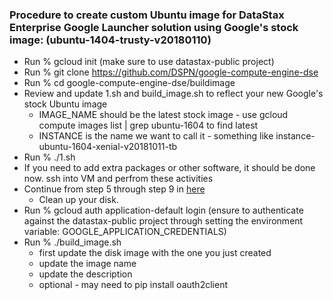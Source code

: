 ### Procedure to create custom Ubuntu image for DataStax Enterprise Google Launcher solution using Google's stock image: (ubuntu-1404-trusty-v20180110)

* Run % gcloud init (make sure to use datastax-public project)
* Run % git clone https://github.com/DSPN/google-compute-engine-dse
* Run % cd google-compute-engine-dse/buildimage
* Review and update 1.sh and build_image.sh to reflect your new Google's stock Ubuntu image
    * IMAGE_NAME should be the latest stock image - use gcloud compute images list | grep ubuntu-1604 to find latest
    * INSTANCE is the name we want to call it - something like instance-ubuntu-1604-xenial-v20181011-tb
* Run % ./1.sh
* If you need to add extra packages or other software, it should be done now. ssh into VM and perfrom these activities
* Continue from step 5 through step 9 in [here](https://cloud.google.com/launcher/docs/partners/technical-components)
   * Clean up your disk.
* Run % gcloud auth application-default login (ensure to authenticate against the datastax-public project through setting the environment variable: GOOGLE_APPLICATION_CREDENTIALS)
* Run % ./build_image.sh  
   * first update the disk image with the one you just created
   * update the image name
   * update the description
   * optional - may need to pip install oauth2client

